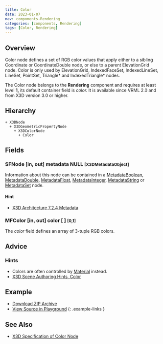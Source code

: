 ```yaml
---
title: Color
date: 2023-01-07
nav: components-Rendering
categories: [components, Rendering]
tags: [Color, Rendering]
---
```

<style>
.post h3 {
  word-spacing: 0.2em;
}
</style>

## Overview

Color node defines a set of RGB color values that apply either to a sibling Coordinate or CoordinateDouble node, or else to a parent ElevationGrid node. Color is only used by ElevationGrid, IndexedFaceSet, IndexedLineSet, LineSet, PointSet, Triangle* and IndexedTriangle* nodes.

The Color node belongs to the **Rendering** component and requires at least level **1,** its default container field is *color.* It is available since VRML 2.0 and from X3D version 3.0 or higher.

## Hierarchy

```
+ X3DNode
  + X3DGeometricPropertyNode
    + X3DColorNode
      + Color
```

## Fields

### SFNode [in, out] **metadata** NULL <small>[X3DMetadataObject]</small>

Information about this node can be contained in a [MetadataBoolean](/x_ite/components/core/metadataboolean/), [MetadataDouble](/x_ite/components/core/metadatadouble/), [MetadataFloat](/x_ite/components/core/metadatafloat/), [MetadataInteger](/x_ite/components/core/metadatainteger/), [MetadataString](/x_ite/components/core/metadatastring/) or [MetadataSet](/x_ite/components/core/metadataset/) node.

#### Hint

- [X3D Architecture 7.2.4 Metadata](https://www.web3d.org/specifications/X3Dv4/ISO-IEC19775-1v4-IS/Part01/components/core.html#Metadata)

### MFColor [in, out] **color** [ ] <small>[0,1]</small>

The *color* field defines an array of 3-tuple RGB colors.

## Advice

### Hints

- Colors are often controlled by [Material](/x_ite/components/shape/material/) instead.
- [X3D Scene Authoring Hints, Color](https://www.web3d.org/x3d/content/examples/X3dSceneAuthoringHints.html#Color)

## Example

<x3d-canvas class="xr-button-br" src="https://create3000.github.io/media/examples/Rendering/Color/Color.x3d" update="auto" xrMovementControl="VIEWER_POSE"></x3d-canvas>

- [Download ZIP Archive](https://create3000.github.io/media/examples/Rendering/Color/Color.zip)
- [View Source in Playground](/x_ite/playground/?url=https://create3000.github.io/media/examples/Rendering/Color/Color.x3d)
{: .example-links }

## See Also

- [X3D Specification of Color Node](https://www.web3d.org/documents/specifications/19775-1/V4.0/Part01/components/rendering.html#Color)
